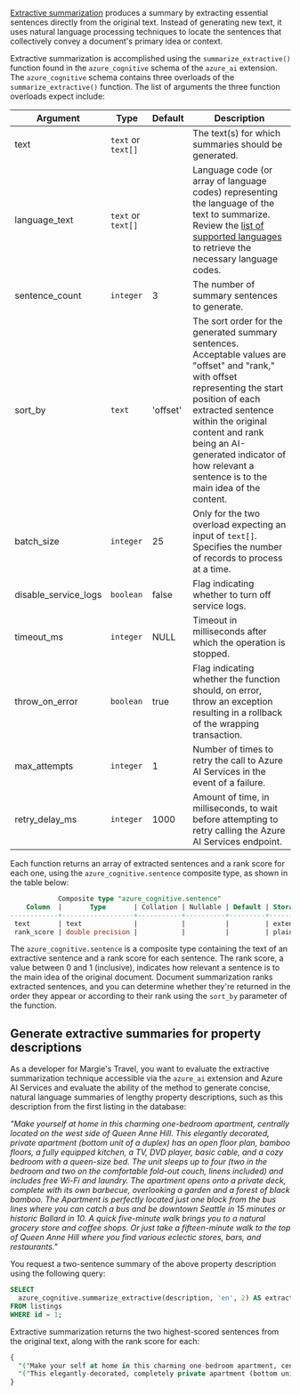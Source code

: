 [Extractive summarization](/azure/ai-services/language-service/summarization/how-to/document-summarization#try-document-extractive-summarization) produces a summary by extracting essential sentences directly from the original text. Instead of generating new text, it uses natural language processing techniques to locate the sentences that collectively convey a document's primary idea or context.

Extractive summarization is accomplished using the `summarize_extractive()` function found in the `azure_cognitive` schema of the `azure_ai` extension. The `azure_cognitive` schema contains three overloads of the `summarize_extractive()` function. The list of arguments the three function overloads expect include:

| Argument | Type | Default | Description |
| -------- | ---- | ------- | ----------- |
| text | `text` or `text[]` || The text(s) for which summaries should be generated. |
| language_text | `text` or `text[]` || Language code (or array of language codes) representing the language of the text to summarize. Review the [list of supported languages](/azure/ai-services/language-service/summarization/language-support) to retrieve the necessary language codes. |
| sentence_count | `integer` | 3 | The number of summary sentences to generate. |
| sort_by | `text` | 'offset' | The sort order for the generated summary sentences. Acceptable values are "offset" and "rank," with offset representing the start position of each extracted sentence within the original content and rank being an AI-generated indicator of how relevant a sentence is to the main idea of the content. |
| batch_size | `integer` | 25 | Only for the two overload expecting an input of `text[]`. Specifies the number of records to process at a time. |
| disable_service_logs | `boolean` | false | Flag indicating whether to turn off service logs. |
| timeout_ms | `integer` | NULL | Timeout in milliseconds after which the operation is stopped. |
| throw_on_error | `boolean` | true | Flag indicating whether the function should, on error, throw an exception resulting in a rollback of the wrapping transaction. |
| max_attempts | `integer` | 1 | Number of times to retry the call to Azure AI Services in the event of a failure. |
| retry_delay_ms | `integer` | 1000 | Amount of time, in milliseconds, to wait before attempting to retry calling the Azure AI Services endpoint. |

Each function returns an array of extracted sentences and a rank score for each one, using the `azure_cognitive.sentence` composite type, as shown in the table below:

```sql
            Composite type "azure_cognitive.sentence"
    Column  |       Type       | Collation | Nullable | Default | Storage  | Description 
------------+------------------+-----------+----------+---------+----------+-------------
 text       | text             |           |          |         | extended | 
 rank_score | double precision |           |          |         | plain    |
```

The `azure_cognitive.sentence` is a composite type containing the text of an extractive sentence and a rank score for each sentence. The rank score, a value between 0 and 1 (inclusive), indicates how relevant a sentence is to the main idea of the original document. Document summarization ranks extracted sentences, and you can determine whether they're returned in the order they appear or according to their rank using the `sort_by` parameter of the function.

## Generate extractive summaries for property descriptions

As a developer for Margie's Travel, you want to evaluate the extractive summarization technique accessible via the `azure_ai` extension and Azure AI Services and evaluate the ability of the method to generate concise, natural language summaries of lengthy property descriptions, such as this description from the first listing in the database:

_"Make yourself at home in this charming one-bedroom apartment, centrally located on the west side of Queen Anne Hill. This elegantly decorated, private apartment (bottom unit of a duplex) has an open floor plan, bamboo floors, a fully equipped kitchen, a TV, DVD player, basic cable, and a cozy bedroom with a queen-size bed. The unit sleeps up to four (two in the bedroom and two on the comfortable fold-out couch, linens included) and includes free Wi-Fi and laundry. The apartment opens onto a private deck, complete with its own barbecue, overlooking a garden and a forest of black bamboo. The Apartment is perfectly located just one block from the bus lines where you can catch a bus and be downtown Seattle in 15 minutes or historic Ballard in 10. A quick five-minute walk brings you to a natural grocery store and coffee shops. Or just take a fifteen-minute walk to the top of Queen Anne Hill where you find various eclectic stores, bars, and restaurants."_

You request a two-sentence summary of the above property description using the following query:

```sql
SELECT
  azure_cognitive.summarize_extractive(description, 'en', 2) AS extractive_summary
FROM listings
WHERE id = 1;
```

Extractive summarization returns the two highest-scored sentences from the original text, along with the rank score for each:

```sql
{
  "("Make your self at home in this charming one-bedroom apartment, centrally-located on the west side of Queen Anne hill.",1)",
  "("This elegantly-decorated, completely private apartment (bottom unit of a duplex) has an open floor plan, bamboo floors, a fully equipped kitchen, a TV, DVD player, basic cable, and a very cozy bedroom with a queen-size bed.",0.49)"
}
```
